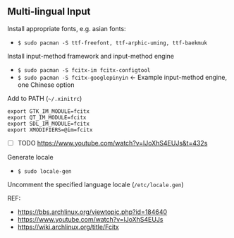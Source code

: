 ## Multi-lingual Input

Install appropriate fonts, e.g. asian fonts:

- `$ sudo pacman -S ttf-freefont, ttf-arphic-uming, ttf-baekmuk`

Install input-method framework and input-method engine

- `$ sudo pacman -S fcitx-im fcitx-configtool`
- `$ sudo pacman -S fcitx-googlepinyin` <- Example input-method engine, one Chinese option

Add to PATH (`~/.xinitrc`)

```
export GTK_IM_MODULE=fcitx
export QT_IM_MODULE=fcitx
export SDL_IM_MODULE=fcitx
export XMODIFIERS=@im=fcitx
```

- [ ] TODO https://www.youtube.com/watch?v=lJoXhS4EUJs&t=432s

Generate locale 

- `$ sudo locale-gen`

Uncomment the specified language locale (`/etc/locale.gen`)

REF:

- https://bbs.archlinux.org/viewtopic.php?id=184640
- https://www.youtube.com/watch?v=lJoXhS4EUJs
- https://wiki.archlinux.org/title/Fcitx
